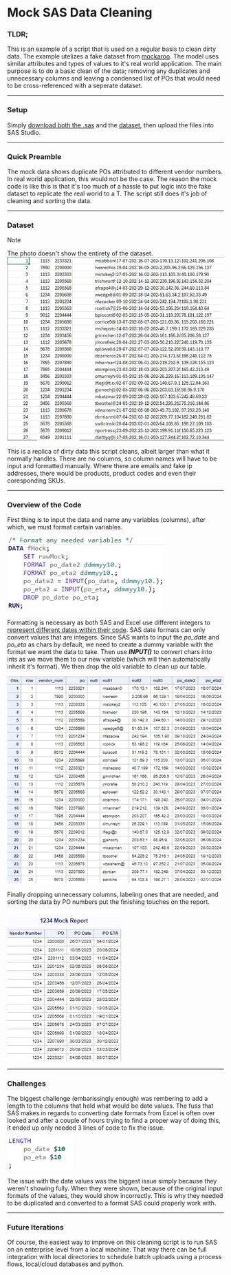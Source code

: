 # Mock SAS Data Cleaning
### TLDR;
This is an example of a script that is used on a regular basis to clean dirty data. The example utelizes a fake dataset from [mockaroo](https://www.mockaroo.com/). The model uses similar attributes and types of values to it's real world application. The main purpose is to do a basic clean of the data; removing any duplicates and unnecessary columns and leaving a condensed list of POs that would need to be cross-referenced with a seperate dataset.

---

### Setup
Simply [download both the .sas](https://github.com/TeaZea/Data-Cleaning-Examples/blob/main/Mock%20SAS%20Data%20Cleaning/mock%20SAS%20data%20clean.sas) and the [dataset](https://github.com/TeaZea/Data-Cleaning-Examples/blob/main/Mock%20SAS%20Data%20Cleaning/MOCK_DATA.csv), then upload the files into SAS Studio.

---

### Quick Preamble
The mock data shows duplicate POs attributed to different vendor numbers. In real world application, this would not be the case. The reason the mock code is like this is that it's too much of a hassle to put logic into the fake dataset to replicate the real world to a T. The script still does it's job of cleaning and sorting the data.

---

### Dataset
> [!NOTE]
> The photo doesn't show the entirety of the dataset.
![dataset used for analysis](https://github.com/TeaZea/Data-Cleaning-Examples/blob/main/Mock%20SAS%20Data%20Cleaning/SAS%20Data%20Clean%20README%20Pics/SASRawMockData.jpg)

This is a replica of dirty data this script cleans, albeit larger than what it normally handles. There are no columns, so column names will have to be input and formatted manually. Where there are emails and fake ip addresses, there would be products, product codes and even their coresponding SKUs.

---

### Overview of the Code
First thing is to input the data and name any variables (columns), after which, we must format certain variables.

![Formating variables](https://github.com/TeaZea/Data-Cleaning-Examples/blob/main/Mock%20SAS%20Data%20Cleaning/SAS%20Data%20Clean%20README%20Pics/FormatVariables.jpg)

Formatting is necessary as both SAS and Excel use different integers to [represent different dates within their code](https://support.sas.com/resources/papers/proceedings/proceedings/sugi29/068-29.pdf). SAS date formats can only convert values that are integers. Since SAS wants to input the _po_date_ and _po_eta_ as chars by default, we need to create a dummy variable with the format we want the data to take. Then use **_INPUT()_** to convert chars into ints as we move them to our new variable (which will then automatically inherit it's format). We then drop the old variable to clean up our table.

![New columns](https://github.com/TeaZea/Data-Cleaning-Examples/blob/main/Mock%20SAS%20Data%20Cleaning/SAS%20Data%20Clean%20README%20Pics/NewVariables.jpg)

Finally dropping unnecessary columns, labeling ones that are needed, and sorting the data by PO numbers put the finishing touches on the report.

![Mock Report](https://github.com/TeaZea/Data-Cleaning-Examples/blob/main/Mock%20SAS%20Data%20Cleaning/SAS%20Data%20Clean%20README%20Pics/MockReport.jpg)

---

### Challenges
The biggest challenge (embarissingly enough) was rembering to add a length to the columns that held what would be date values. The fuss that SAS makes in regards to converting date formats from Excel is often over looked and after a couple of hours trying to find a proper way of doing this, it ended up only needed 3 lines of code to fix the issue.

![Challenge](https://github.com/TeaZea/Data-Cleaning-Examples/blob/main/Mock%20SAS%20Data%20Cleaning/SAS%20Data%20Clean%20README%20Pics/Challenge.jpg)

The issue with the date values was the biggest issue simply because they weren't showing fully. When they were shown, because of the original input formats of the values, they would show incorrectly. This is why they needed to be duplicated and converted to a format SAS could properly work with.

---

### Future Iterations
Of course, the easiest way to improve on this cleaning script is to run SAS on an enterprise level from a local machine. That way there can be full integration with local directories to schedule batch uploads using a process flows, local/cloud databases and python.
